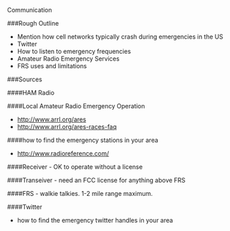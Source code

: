 Communication

###Rough Outline
* Mention how cell networks typically crash during emergencies in the US
* Twitter
* How to listen to emergency frequencies
* Amateur Radio Emergency Services
* FRS uses and limitations

###Sources

####HAM Radio

####Local Amateur Radio Emergency Operation
* http://www.arrl.org/ares
* http://www.arrl.org/ares-races-faq

####how to find the emergency stations in your area
* http://www.radioreference.com/

####Receiver - OK to operate without a license

####Transeiver - need an FCC license for anything above FRS

####FRS - walkie talkies. 1-2 mile range maximum. 

####Twitter
* how to find the emergency twitter handles in your area


